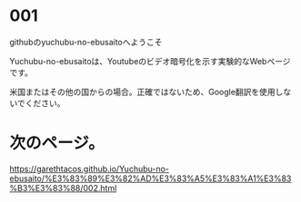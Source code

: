 # 001
githubのyuchubu-no-ebusaitoへようこそ

Yuchubu-no-ebusaitoは、Youtubeのビデオ暗号化を示す実験的なWebページです。

米国またはその他の国からの場合。正確ではないため、Google翻訳を使用しないでください。

# 次のページ。
https://garethtacos.github.io/Yuchubu-no-ebusaito/%E3%83%89%E3%82%AD%E3%83%A5%E3%83%A1%E3%83%B3%E3%83%88/002.html
